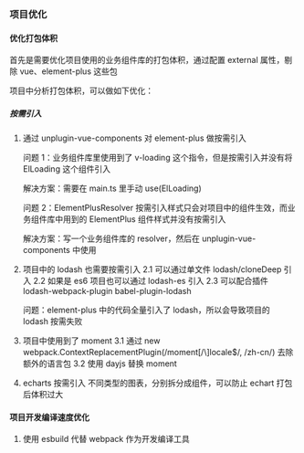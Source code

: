 ### 项目优化

#### 优化打包体积

首先是需要优化项目使用的业务组件库的打包体积，通过配置 external 属性，剔除 vue、element-plus 这些包

项目中分析打包体积，可以做如下优化：

##### 按需引入

1. 通过 unplugin-vue-components 对 element-plus 做按需引入

   问题 1：业务组件库里使用到了 v-loading 这个指令，但是按需引入并没有将 ElLoading 这个组件引入

   解决方案：需要在 main.ts 里手动 use(ElLoading)

   问题 2：ElementPlusResolver 按需引入样式只会对项目中的组件生效，而业务组件库中用到的 ElementPlus 组件样式并没有按需引入

   解决方案：写一个业务组件库的 resolver，然后在 unplugin-vue-components 中使用

2. 项目中的 lodash 也需要按需引入
   2.1 可以通过单文件 lodash/cloneDeep 引入
   2.2 如果是 es6 项目也可以通过 lodash-es 引入
   2.3 可以配合插件 lodash-webpack-plugin babel-plugin-lodash

   问题：element-plus 中的代码全量引入了 lodash，所以会导致项目的 lodash 按需失败

3. 项目中使用到了 moment
   3.1 通过 new webpack.ContextReplacementPlugin(/moment[/\\]locale$/, /zh-cn/) 去除额外的语言包
   3.2 使用 dayjs 替换 moment

4. echarts 按需引入
   不同类型的图表，分别拆分成组件，可以防止 echart 打包后体积过大

#### 项目开发编译速度优化

1. 使用 esbuild 代替 webpack 作为开发编译工具
